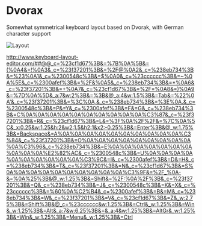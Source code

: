 # Dvorax
Somewhat symmetrical keyboard layout based on Dvorak, with German character support

![Layout](https://github.com/xdlg/Dvorax/blob/master/layout.png)

http://www.keyboard-layout-editor.com/##@@_c=%23cf1d67%3B&=%7B%0A%5B&=(%0A4&=!%0A3&_c=%23f37201%3B&=%2F@%0A2&_c=%238eb734%3B&=%23%0A1&_c=%2300548c%3B&=$%0A0&_c=%23cccccc%3B&=~%0A%5E&_c=%2300afef%3B&=%2F&%0A5&_c=%238eb734%3B&=*%0A6&_c=%23f37201%3B&=+%0A7&_c=%23cf1d67%3B&=%2F=%0A8&=)%0A9&=%7D%0A%5D&_a:7&w:2%3B&=%3B&@_a:4&w:1.5%3B&=Tab&=%22%0A'&_c=%23f37201%3B&=%3C%0A,&_c=%238eb734%3B&=%3E%0A.&_c=%2300548c%3B&=P&=Y&_c=%2300afef%3B&=F&=G&_c=%238eb734%3B&=C%0A%0A%0A%0A%0A%0A%0A%0A%0A%0A%C3%87&_c=%23f37201%3B&=R&_c=%23cf1d67%3B&=L&=%3F%0A%2F%2F&=%7C%0A%5C&_x:0.25&w:1.25&h:2&w2:1.5&h2:1&x2:-0.25%3B&=Enter%3B&@_w:1.75%3B&=Backspace&=A%0A%0A%0A%0A%0A%0A%0A%0A%0A%0A%C3%84&_c=%23f37201%3B&=O%0A%0A%0A%0A%0A%0A%0A%0A%0A%0A%C3%96&_c=%238eb734%3B&=E%0A%0A%0A%0A%0A%0A%0A%0A%0A%0A%E2%82%AC&_c=%2300548c%3B&=U%0A%0A%0A%0A%0A%0A%0A%0A%0A%0A%C3%9C&=I&_c=%2300afef%3B&=D&=H&_c=%238eb734%3B&=T&_c=%23f37201%3B&=N&_c=%23cf1d67%3B&=S%0A%0A%0A%0A%0A%0A%0A%0A%0A%0A%C3%9F&=%2F_%0A-&=%0A%25%3B&@_w:1.25%3B&=Shift&=%2F:%0A%2F%3B&_c=%23f37201%3B&=Q&_c=%238eb734%3B&=J&_c=%2300548c%3B&=K&=X&_c=%23cccccc%3B&=%60%0A%C2%B4&_c=%2300afef%3B&=B&=M&_c=%238eb734%3B&=W&_c=%23f37201%3B&=V&_c=%23cf1d67%3B&=Z&_w:2.75%3B&=Shift%3B&@_c=%23cccccc&w:1.25%3B&=Ctrl&_w:1.25%3B&=Win&_w:1.25%3B&=Alt&_a:7&w:6.25%3B&=&_a:4&w:1.25%3B&=AltGr&_w:1.25%3B&=Win&_w:1.25%3B&=Menu&_w:1.25%3B&=Ctrl
